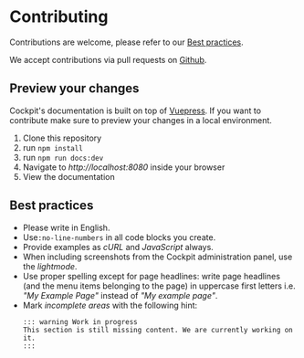 # Contributing

Contributions are welcome, please refer to our [Best practices](#best-practices).

We accept contributions via pull requests on [Github](https://www.github.com).

## Preview your changes

Cockpit's documentation is built on top of [Vuepress](https://v2.vuepress.vuejs.org/). If you want to contribute make sure to preview your changes in a local environment.

1. Clone this repository
2. run `npm install`
3. run `npm run docs:dev`
4. Navigate to *http://localhost:8080* inside your browser
5. View the documentation

## Best practices

* Please write in English.
* Use`:no-line-numbers` in all code blocks you create.
* Provide examples as *cURL* and *JavaScript* always. 
* When including screenshots from the Cockpit administration panel, use the *lightmode*.
* Use proper spelling except for page headlines: write page headlines (and the menu items belonging to the page) in uppercase first letters i.e. *"My Example Page"* instead of *"My example page"*.
* Mark *incomplete areas* with the following hint:
    ```
    ::: warning Work in progress
    This section is still missing content. We are currently working on it.
    :::
    ```